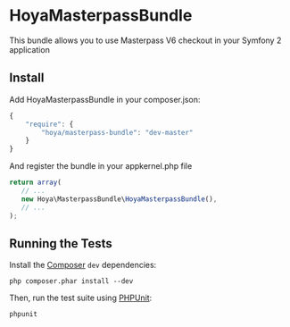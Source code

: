 HoyaMasterpassBundle
================
This bundle allows you to use Masterpass V6 checkout in your Symfony 2 application

Install
-------
Add HoyaMasterpassBundle in your composer.json:

```js
{
    "require": {
        "hoya/masterpass-bundle": "dev-master"
    }
}
```

And register the bundle in your appkernel.php file

```js
return array(
   // ...
   new Hoya\MasterpassBundle\HoyaMasterpassBundle(),
   // ...
);
```

Running the Tests
-----------------

Install the [Composer](http://getcomposer.org/) `dev` dependencies:

    php composer.phar install --dev

Then, run the test suite using
[PHPUnit](https://github.com/sebastianbergmann/phpunit/):

    phpunit
